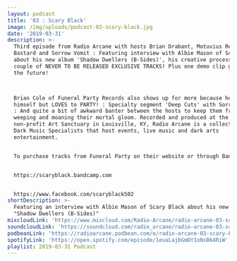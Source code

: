 ```yaml
---
layout: podcast
title: '03 : Scary Black'
image: /img/uploads/podcast-03-scary-black.jpg
date: '2019-03-31'
description: >-
  Third episode from Radio Arcane with hosts Brian Drabant, Motuvius Rex, Gothic
  Bastard and Sorrow Vomit : Featuring interview with Albie Mason of Scary Black
  about his new album 'Shadow Dwellers (B​-​Sides)', his creative process and a
  couple of NEVER TO BE RELEASED EXCLUSIVE TRACKS! Plus one demo clip glimpse of
  the future!



  Brian Cole of Funeral Party Records also shows up for more because he hates
  himself but LOVES to PARTY! : Specialty segment 'Deep Cuts' with Sorrow Vomit
  : And quite a bit of awkward banter between the hosts to keep them from
  weeping and moaning their mortal gloom. Recorded and produced at the
  non-profit Art Sanctuary in Louisville, KY, Radio Arcane is a collective of
  Dark Music Specialists that host events, live music and dark arts
  entertainment.


  To purchase tracks from Funeral Party on their website or through Bandcamp:


  https://scaryblack.bandcamp.com


  https://www.facebook.com/scaryblack502
shortDescription: >-
  Featuring an interview with Albie Mason of Scary Black about his new album
  "Shadow Dwellers (B​-​Sides)"
mixcloudLink: 'https://www.mixcloud.com/Radio-Arcane/radio-arcane-03-scary-black'
soundcloudLink: 'https://soundcloud.com/radio_arcane/radio-arcane-03-scary-black'
podbeanLink: 'https://radioarcane.podbean.com/e/radio-arcane-03-scary-black'
spotifyLink: 'https://open.spotify.com/episode/1euaLajbGmDYIoNsB64RiW'
playlist: 2019-03-31 Podcast
---
```

